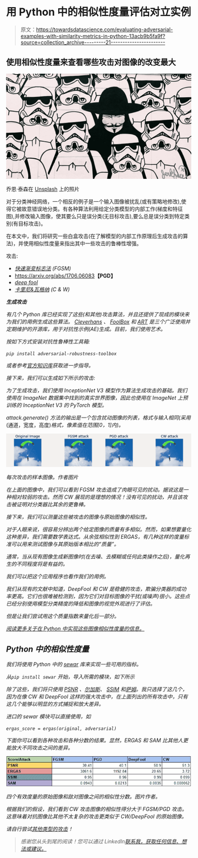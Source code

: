 # 用 Python 中的相似性度量评估对立实例

> 原文：<https://towardsdatascience.com/evaluating-adversarial-examples-with-similarity-metrics-in-python-13acb9b5fa9f?source=collection_archive---------21----------------------->

## 使用相似性度量来查看哪些攻击对图像的改变最大

![](img/7f63e41b4a00618da6c7b36d4c94e920.png)

乔恩·泰森在 [Unsplash](https://unsplash.com?utm_source=medium&utm_medium=referral) 上的照片

对于分类神经网络，一个相反的例子是一个输入图像被扰乱(或有策略地修改),使得它被故意错误地分类。有各种算法利用给定分类模型的内部工作(梯度和特征图),并修改输入图像，使其要么只是误分类(无目标攻击),要么总是误分类到特定类别(有目标攻击)。

在本文中，我们将研究一些白盒攻击(在了解模型的内部工作原理后生成攻击的算法)，并使用相似性度量来指出其中一些攻击的鲁棒性增强。

攻击:

*   [*快速渐变标志法*](https://arxiv.org/abs/1412.6572) *(FGSM)*
*   <https://arxiv.org/abs/1706.06083>**【PGD】**
*   *[deep fool](https://arxiv.org/pdf/1511.04599.pdf)*
*   *[*卡里尼&瓦格纳*](https://arxiv.org/abs/1608.04644) *(C & W)**

***生成攻击***

*有几个 Python 库已经实现了这些(和其他)攻击算法，并且还提供了现成的模块来为我们的用例生成这些算法。 [Cleverhans](https://github.com/cleverhans-lab/cleverhans) 、 [FoolBox](https://github.com/bethgelab/foolbox) 和 [ART](https://adversarial-robustness-toolbox.readthedocs.io/en/latest/) 是三个广泛使用并定期维护的开源库，用于对抗性示例(AE)生成。目前，我们使用艺术。*

*按如下方式安装对抗性鲁棒性工具箱:*

*`pip install adversarial-robustness-toolbox`*

*或者参考[官方知识库](https://github.com/Trusted-AI/adversarial-robustness-toolbox)获取进一步指导。*

*接下来，我们可以生成如下所示的攻击:*

*为了生成攻击，我们使用 InceptionNet V3 模型作为算法生成攻击的基础。我们使用在 ImageNet 数据集中找到的真实世界图像，因此也使用在 ImageNet 上预训练的 InceptionNet V3 的 PyTorch 模型。*

**attack.generate()* 方法的输出是一个包含扰动图像的列表，格式与输入相同(采用*(通道，宽度，高度)*格式，像素值在范围[0，1]内)。*

*![](img/24ac28247a4f132987439242953cc171.png)*

*每次攻击的样本图像。作者图片*

*在上面的图像中，我们可以看到 FGSM 攻击造成了肉眼可见的扰动。据说这是一种相对较弱的攻击。然而 CW 展现的是理想的情况！没有可见的扰动，并且该攻击被证明对分类器比其余的更鲁棒。*

*接下来，我们可以测量这些被攻击的图像与原始图像的相似性。*

*对于人眼来说，很容易分辨出两个给定图像的质量有多相似。然而，如果想要量化这种差异，我们需要数学表达式。从余弦相似性到 ERGAS，有几种这样的度量标准可以用来测试图像与其原始版本相比的“质量”。*

*通常，当从现有图像生成新图像时(在去噪、去模糊或任何此类操作之后)，量化再生的不同程度将是有益的。*

*我们可以把这个应用程序也看作我们的用例。*

*我们从现有的文献中知道，DeepFool 和 CW 是稳健的攻击，欺骗分类器的成功率更高。它们也很难被检测到，因为它们对目标图像的干扰(或噪声)很小。这些点已经分别使用模型分类精度的降低和图像的视觉外观进行了评估。*

*但是让我们尝试用这个质量指数来量化后一部分。*

*[阅读更多关于在 Python 中实现这些图像相似性度量的信息。](/measuring-similarity-in-two-images-using-python-b72233eb53c6)*

## *Python 中的相似性度量*

*我们将使用 Python 中的 [*sewar*](https://pypi.org/project/sewar/) 库来实现一些可用的指标。*

*从`pip install sewar` 开始，导入所需的模块，如下所示*

*除了这些，我们将只使用 [PSNR](https://en.wikipedia.org/wiki/Peak_signal-to-noise_ratio#:~:text=Peak%20signal%2Dto%2Dnoise%20ratio%20(PSNR)%20is%20an,the%20fidelity%20of%20its%20representation.) 、[尔加斯](https://www.mdpi.com/2072-4292/8/10/797/pdf/1)、 [SSIM](https://en.wikipedia.org/wiki/Structural_similarity) 和[萨姆](https://www.l3harrisgeospatial.com/docs/spectralanglemapper.html)。我只选择了这几个，因为在像 CW 和 DeepFool 这样的强大攻击中，在上面列出的所有攻击中，只有这几个能够以明显的方式捕捉和放大差异。*

*进口的 *sewar* 模块可以直接使用，如*

*`ergas_score = ergas(original, adversarial)`*

*下面你可以看到各种攻击和各种分数的结果。显然，ERGAS 和 SAM 比其他人更能放大不同攻击之间的差异。*

*![](img/edbc110568691cf41e7035c63c721e9c.png)*

*四个有效度量的原始图像和敌对图像之间的相似性分数。图片作者。*

*根据我们的假设，我们看到 CW 攻击图像的相似性得分大于 FGSM/PGD 攻击。这意味着对抗图像比其他不太复杂的攻击更类似于 CW/DeepFool 的原始图像。*

*请自行尝试[其他类型的攻击](https://adversarial-robustness-toolbox.readthedocs.io/en/latest/modules/attacks/evasion.html)！*

> *感谢您从头到尾的阅读！您可以通过 LinkedIn[联系我，获取任何信息、想法或建议。](https://www.linkedin.com/in/param-raval/)*